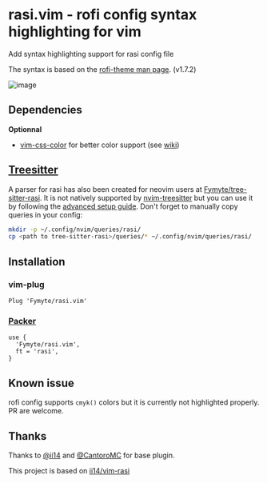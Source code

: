 # rasi.vim - rofi config syntax highlighting for vim

Add syntax highlighting support for rasi config file

The syntax is based on the [rofi-theme man page](https://man.archlinux.org/man/community/rofi/rofi-theme.5.en). (v1.7.2)

![image](https://user-images.githubusercontent.com/34305318/147615642-b53ac720-9681-41dd-adf7-80816a1a5044.png)

## Dependencies
**Optionnal**
- [vim-css-color](https://github.com/ap/vim-css-color) for better color support (see [wiki](https://github.com/Fymyte/rasi.vim/wiki/Integration#colors))

## [Treesitter](https://github.com/nvim-treesitter/nvim-treesitter)
A parser for rasi has also been created for neovim users at [Fymyte/tree-sitter-rasi](https://github.com/Fymyte/tree-sitter-rasi). It is not natively supported by [nvim-treesitter](https://github.com/nvim-treesitter/nvim-treesitter) but you can use it by following the [advanced setup guide](https://github.com/nvim-treesitter/nvim-treesitter#advanced-setup).
Don't forget to manually copy queries in your config:
```sh
mkdir -p ~/.config/nvim/queries/rasi/
cp <path to tree-sitter-rasi>/queries/* ~/.config/nvim/queries/rasi/
```

## Installation
### vim-plug
```vim 
Plug 'Fymyte/rasi.vim'
```

### [Packer](https://github.com/wbthomason/packer.nvim)
```vim
use {
  'Fymyte/rasi.vim',
  ft = 'rasi',
}
```

## Known issue
rofi config supports `cmyk()` colors but it is currently not highlighted properly.
PR are welcome.

## Thanks
Thanks to [@ii14](https://github.com/ii14/) and [@CantoroMC](https://github.com/CantoroMC) for base plugin.

This project is based on
[ii14/vim-rasi](https://github.com/ii14/vim-rasi)
